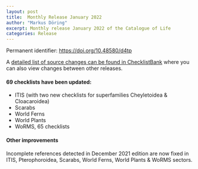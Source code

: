 ```yaml
---
layout: post
title:  Monthly Release January 2022
author: "Markus Döring"
excerpt: Monthly release January 2022 of the Catalogue of Life
categories: Release
---
```


Permanent identifier: https://doi.org/10.48580/d4tp

A [detailed list of source changes can be found in ChecklistBank](https://www.checklistbank.org/dataset/2368/sourcemetrics?hideUnchanged=true&releaseKey=2366) where you can also view changes between other releases.

#### 69 checklists have been updated:

 * ITIS (with two new checklists for superfamilies Cheyletoidea & Cloacaroidea)
 * Scarabs
 * World Ferns
 * World Plants
 * WoRMS, 65 checklists

#### Other improvements

Incomplete references detected in December 2021 edition are now fixed in ITIS, Pterophoroidea, Scarabs, World Ferns, World Plants & WoRMS sectors.